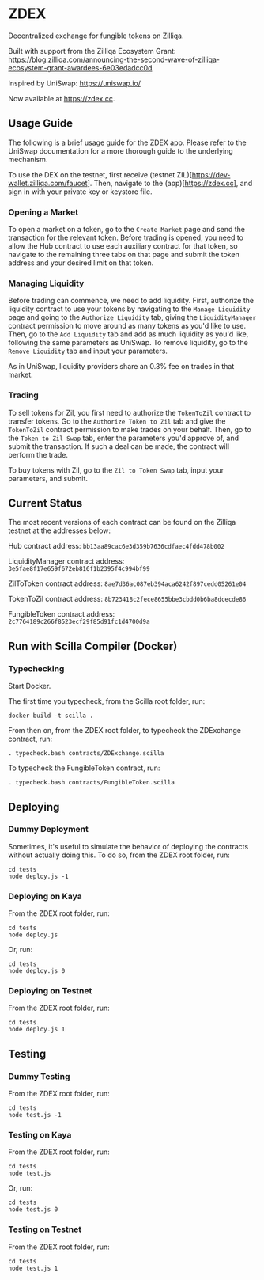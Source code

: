 # ZDEX
Decentralized exchange for fungible tokens on Zilliqa.

Built with support from the Zilliqa Ecosystem Grant: https://blog.zilliqa.com/announcing-the-second-wave-of-zilliqa-ecosystem-grant-awardees-6e03edadcc0d

Inspired by UniSwap: https://uniswap.io/

Now available at https://zdex.cc.

## Usage Guide

The following is a brief usage guide for the ZDEX app. Please refer to the UniSwap documentation for a more thorough guide to the underlying mechanism.

To use the DEX on the testnet, first receive (testnet ZIL)[https://dev-wallet.zilliqa.com/faucet]. Then, navigate to the (app)[https://zdex.cc], and sign in with your private key or keystore file.

### Opening a Market

To open a market on a token, go to the `Create Market` page and send the transaction for the relevant token. Before trading is opened, you need to allow the Hub contract to use each auxiliary contract for that token, so navigate to the remaining three tabs on that page and submit the token address and your desired limit on that token.

### Managing Liquidity

Before trading can commence, we need to add liquidity. First, authorize the liquidity contract to use your tokens by navigating to the `Manage Liquidity` page and going to the `Authorize Liquidity` tab, giving the `LiquidityManager` contract permission to move around as many tokens as you'd like to use. Then, go to the `Add Liquidity` tab and add as much liquidity as you'd like, following the same parameters as UniSwap. To remove liquidity, go to the `Remove Liquidity` tab and input your parameters.

As in UniSwap, liquidity providers share an 0.3% fee on trades in that market. 

### Trading

To sell tokens for Zil, you first need to authorize the `TokenToZil` contract to transfer tokens. Go to the `Authorize Token to Zil` tab and give the `TokenToZil` contract permission to make trades on your behalf. Then, go to the `Token to Zil Swap` tab, enter the parameters you'd approve of, and submit the transaction. If such a deal can be made, the contract will perform the trade.

To buy tokens with Zil, go to the `Zil to Token Swap` tab, input your parameters, and submit.

## Current Status

The most recent versions of each contract can be found on the Zilliqa testnet at the addresses below:

Hub contract address:
`bb13aa89cac6e3d359b7636cdfaec4fdd478b002`

LiquidityManager contract address:
`3e5fae8f17e659f672eb816f1b2395f4c994bf99`

ZilToToken contract address:
`8ae7d36ac087eb394aca6242f897cedd05261e04`

TokenToZil contract address:
`8b723418c2fece8655bbe3cbdd0b6ba8dcecde86`

FungibleToken contract address:
`2c7764189c266f8523ecf29f85d91fc1d4700d9a`


## Run with Scilla Compiler (Docker)

### Typechecking

Start Docker.

The first time you typecheck, from the Scilla root folder, run:
```
docker build -t scilla .
```

From then on, from the ZDEX root folder, to typecheck the ZDExchange contract, run:
```
. typecheck.bash contracts/ZDExchange.scilla
```

To typecheck the FungibleToken contract, run:
```
. typecheck.bash contracts/FungibleToken.scilla
```

## Deploying

### Dummy Deployment

Sometimes, it's useful to simulate the behavior of deploying the contracts without actually doing this. To do so, from the ZDEX root folder, run:
```
cd tests
node deploy.js -1
```

### Deploying on Kaya

From the ZDEX root folder, run:
```
cd tests
node deploy.js
```

Or, run:
```
cd tests
node deploy.js 0
```

### Deploying on Testnet

From the ZDEX root folder, run:
```
cd tests
node deploy.js 1
```

## Testing

### Dummy Testing

From the ZDEX root folder, run:
```
cd tests
node test.js -1
```

### Testing on Kaya

From the ZDEX root folder, run:
```
cd tests
node test.js
```

Or, run:
```
cd tests
node test.js 0
```

### Testing on Testnet

From the ZDEX root folder, run:
```
cd tests
node test.js 1
```
